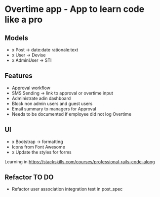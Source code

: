 # Overtime app - App to learn code like a pro

## Models
- x Post -> date:date rationale:text
- x User -> Devise
- x AdminUser -> STI

## Features
- Approval workflow
- SMS Sending -> link to approval or overtime input
- Administrate adin dashboard
- Block non admin users and guest users
- Email summary to managers for Approval
- Needs to be documented if employee did not log Overtime

## UI
- x Bootstrap -> formatting
- Icons from Font Awesome
- x Update the styles for forms

Learning in https://stackskills.com/courses/professional-rails-code-along

## Refactor TO DO
- Refactor user association integration test in post_spec

